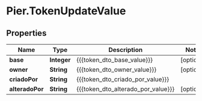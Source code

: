 # Pier.TokenUpdateValue

## Properties
Name | Type | Description | Notes
------------ | ------------- | ------------- | -------------
**base** | **Integer** | {{{token_dto_base_value}}} | [optional] 
**owner** | **String** | {{{token_dto_owner_value}}} | [optional] 
**criadoPor** | **String** | {{{token_dto_criado_por_value}}} | 
**alteradoPor** | **String** | {{{token_dto_alterado_por_value}}} | [optional] 



